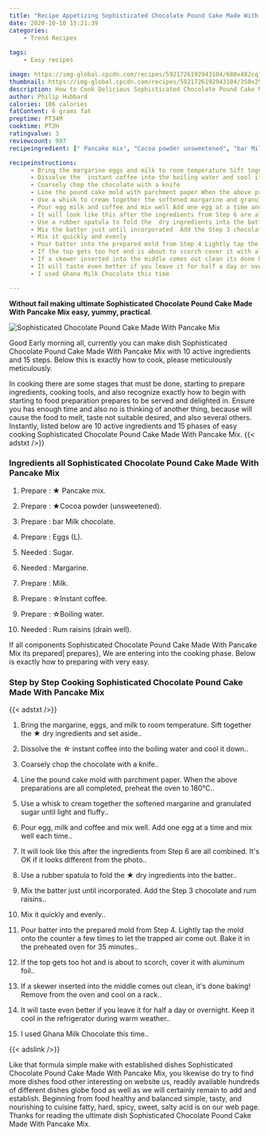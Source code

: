 ```yaml
---
title: "Recipe Appetizing Sophisticated Chocolate Pound Cake Made With Pancake Mix"
date: 2020-10-10 15:21:39
categories:
    - Trend Recipes
    
tags:
    - Easy recipes

image: https://img-global.cpcdn.com/recipes/5921726192943104/680x482cq70/sophisticated-chocolate-pound-cake-made-with-pancake-mix-recipe-main-photo.jpg
thumbnail: https://img-global.cpcdn.com/recipes/5921726192943104/350x250cq70/sophisticated-chocolate-pound-cake-made-with-pancake-mix-recipe-main-photo.jpg
description: How to Cook Delicious Sophisticated Chocolate Pound Cake Made With Pancake Mix with 10 ingredients and 15 stages of easy cooking.
author: Philip Hubbard
calories: 186 calories
fatContent: 6 grams fat
preptime: PT34M
cooktime: PT2H
ratingvalue: 3
reviewcount: 997
recipeingredient: [" Pancake mix", "Cocoa powder unsweetened", "bar Milk chocolate", "Eggs L", "Sugar", "Margarine", "Milk", "Instant coffee", "Boiling water", "Rum raisins drain well"]

recipeinstructions: 
      - Bring the margarine eggs and milk to room temperature Sift together the  dry ingredients and set aside 
      - Dissolve the  instant coffee into the boiling water and cool it down 
      - Coarsely chop the chocolate with a knife 
      - Line the pound cake mold with parchment paper When the above preparations are all completed preheat the oven to 180C 
      - Use a whisk to cream together the softened margarine and granulated sugar until light and fluffy 
      - Pour egg milk and coffee and mix well Add one egg at a time and mix well each time 
      - It will look like this after the ingredients from Step 6 are all combined Its OK if it looks different from the photo 
      - Use a rubber spatula to fold the  dry ingredients into the batter 
      - Mix the batter just until incorporated  Add the Step 3 chocolate and rum raisins 
      - Mix it quickly and evenly 
      - Pour batter into the prepared mold from Step 4 Lightly tap the mold onto the counter a few times to let the trapped air come out  Bake it in the preheated oven for 35 minutes 
      - If the top gets too hot and is about to scorch cover it with aluminum foil 
      - If a skewer inserted into the middle comes out clean its done baking  Remove from the oven and cool on a rack 
      - It will taste even better if you leave it for half a day or overnight Keep it cool in the refrigerator during warm weather 
      - I used Ghana Milk Chocolate this time

---
```




**Without fail making ultimate Sophisticated Chocolate Pound Cake Made With Pancake Mix easy, yummy, practical**. 


![Sophisticated Chocolate Pound Cake Made With Pancake Mix](https://img-global.cpcdn.com/recipes/5921726192943104/680x482cq70/sophisticated-chocolate-pound-cake-made-with-pancake-mix-recipe-main-photo.jpg "Sophisticated Chocolate Pound Cake Made With Pancake Mix")




Good Early morning all, currently you can make dish Sophisticated Chocolate Pound Cake Made With Pancake Mix with 10 active ingredients and 15 steps. Below this is exactly how to cook, please meticulously meticulously.

In cooking there are some stages that must be done, starting to prepare ingredients, cooking tools, and also recognize exactly how to begin with starting to food preparation prepares to be served and delighted in. Ensure you has enough time and also no is thinking of another thing, because will cause the food to melt, taste not suitable desired, and also several others. Instantly, listed below are 10 active ingredients and 15 phases of easy cooking Sophisticated Chocolate Pound Cake Made With Pancake Mix.
{{< adstxt />}}

### Ingredients all Sophisticated Chocolate Pound Cake Made With Pancake Mix


1. Prepare  : ★ Pancake mix.

1. Prepare  : ★Cocoa powder (unsweetened).

1. Prepare  : bar Milk chocolate.

1. Prepare  : Eggs (L).

1. Needed  : Sugar.

1. Needed  : Margarine.

1. Prepare  : Milk.

1. Prepare  : ☆Instant coffee.

1. Prepare  : ☆Boiling water.

1. Needed  : Rum raisins (drain well).



If all components Sophisticated Chocolate Pound Cake Made With Pancake Mix its prepared| prepares}, We are entering into the cooking phase. Below is exactly how to preparing with very easy.

### Step by Step Cooking Sophisticated Chocolate Pound Cake Made With Pancake Mix

{{< adstxt />}}


1. Bring the margarine, eggs, and milk to room temperature. Sift together the ★ dry ingredients and set aside..



1. Dissolve the ☆ instant coffee into the boiling water and cool it down..



1. Coarsely chop the chocolate with a knife..



1. Line the pound cake mold with parchment paper. When the above preparations are all completed, preheat the oven to 180°C..



1. Use a whisk to cream together the softened margarine and granulated sugar until light and fluffy..



1. Pour egg, milk and coffee and mix well. Add one egg at a time and mix well each time..



1. It will look like this after the ingredients from Step 6 are all combined. It&#39;s OK if it looks different from the photo..



1. Use a rubber spatula to fold the ★ dry ingredients into the batter..



1. Mix the batter just until incorporated.  Add the Step 3 chocolate and rum raisins..



1. Mix it quickly and evenly..



1. Pour batter into the prepared mold from Step 4. Lightly tap the mold onto the counter a few times to let the trapped air come out.  Bake it in the preheated oven for 35 minutes..



1. If the top gets too hot and is about to scorch, cover it with aluminum foil..



1. If a skewer inserted into the middle comes out clean, it&#39;s done baking!  Remove from the oven and cool on a rack..



1. It will taste even better if you leave it for half a day or overnight. Keep it cool in the refrigerator during warm weather..



1. I used Ghana Milk Chocolate this time..





{{< adslink />}}

Like that formula simple make with established dishes Sophisticated Chocolate Pound Cake Made With Pancake Mix, you likewise do try to find more dishes food other interesting on website us, readily available hundreds of different dishes globe food as well as we will certainly remain to add and establish. Beginning from food healthy and balanced simple, tasty, and nourishing to cuisine fatty, hard, spicy, sweet, salty acid is on our web page. Thanks for reading the ultimate dish Sophisticated Chocolate Pound Cake Made With Pancake Mix.
